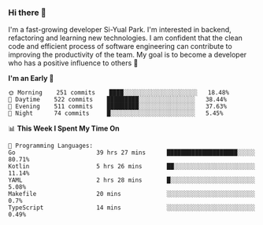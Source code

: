 ### Hi there 👋


I'm a fast-growing developer Si-Yual Park. I'm interested in backend, refactoring and learning new technologies. I am confident that the clean code and efficient process of software engineering can contribute to improving the productivity of the team. My goal is to become a developer who has a positive influence to others 🔭

<!--START_SECTION:waka-->
**I'm an Early 🐤** 

```text
🌞 Morning    251 commits    ████░░░░░░░░░░░░░░░░░░░░░   18.48% 
🌆 Daytime    522 commits    █████████░░░░░░░░░░░░░░░░   38.44% 
🌃 Evening    511 commits    █████████░░░░░░░░░░░░░░░░   37.63% 
🌙 Night      74 commits     █░░░░░░░░░░░░░░░░░░░░░░░░   5.45%

```


📊 **This Week I Spent My Time On** 

```text
💬 Programming Languages: 
Go                       39 hrs 27 mins      ████████████████████░░░░░   80.71% 
Kotlin                   5 hrs 26 mins       ██░░░░░░░░░░░░░░░░░░░░░░░   11.14% 
YAML                     2 hrs 28 mins       █░░░░░░░░░░░░░░░░░░░░░░░░   5.08% 
Makefile                 20 mins             ░░░░░░░░░░░░░░░░░░░░░░░░░   0.7% 
TypeScript               14 mins             ░░░░░░░░░░░░░░░░░░░░░░░░░   0.49%

```


<!--END_SECTION:waka-->
